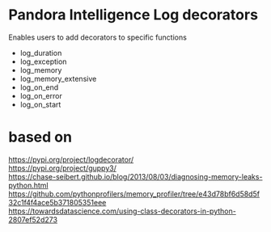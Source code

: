 # Pandora Intelligence Log decorators
Enables users to add decorators to specific functions

- log_duration
- log_exception
- log_memory
- log_memory_extensive
- log_on_end
- log_on_error
- log_on_start
  
# based on 
https://pypi.org/project/logdecorator/ \
https://pypi.org/project/guppy3/ \
https://chase-seibert.github.io/blog/2013/08/03/diagnosing-memory-leaks-python.html \
https://github.com/pythonprofilers/memory_profiler/tree/e43d78bf6d58d5f32c1f4f4ace5b371805351eee \
https://towardsdatascience.com/using-class-decorators-in-python-2807ef52d273